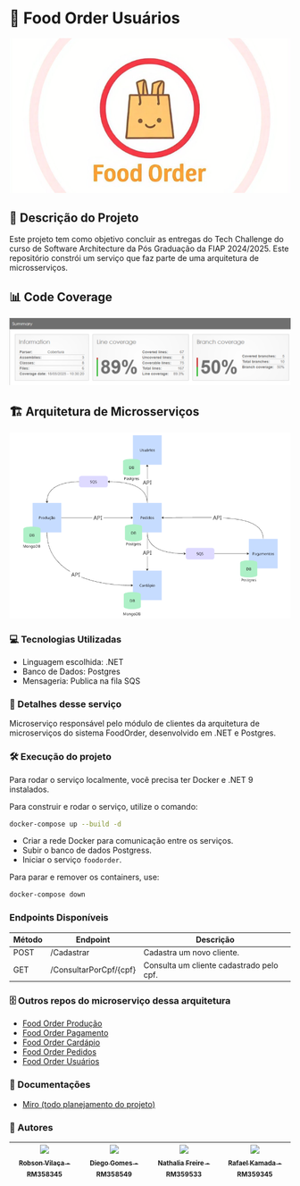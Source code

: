 # :hamburger: Food Order Usuários
![FoodOrder](foodorder.png?raw=true "FoodOrder")

## :pencil: Descrição do Projeto
<p align="left">Este projeto tem como objetivo concluir as  entregas do Tech Challenge do curso de Software Architecture da Pós Graduação da FIAP 2024/2025.
Este repositório constrói um serviço que faz parte de uma arquitetura de microsserviços.</p>

## 📊 Code Coverage
![Coverage](./Readme/coverage.png?raw=true "Arquitetura")

## 🏗️ Arquitetura de Microsserviços
![Arquitetura](arquitetura.png?raw=true "Arquitetura")

### :computer: Tecnologias Utilizadas
- Linguagem escolhida: .NET
- Banco de Dados: Postgres
- Mensageria: Publica na fila SQS

### :hammer: Detalhes desse serviço
Microserviço responsável pelo módulo de clientes da arquitetura de microserviços do sistema FoodOrder, desenvolvido em .NET e Postgres.

### :hammer_and_wrench: Execução do projeto
Para rodar o serviço localmente, você precisa ter Docker e .NET 9 instalados.

Para construir e rodar o serviço, utilize o comando:

```bash
docker-compose up --build -d
```

* Criar a rede Docker para comunicação entre os serviços.
* Subir o banco de dados Postgress.
* Iniciar o serviço `foodorder`.

Para parar e remover os containers, use:

```bash
docker-compose down
```

### Endpoints Disponíveis

| Método | Endpoint                                | Descrição                                     |
| ------ | --------------------------------------- | --------------------------------------------- |
| POST   | /Cadastrar                              | Cadastra um novo cliente.                     |
| GET    | /ConsultarPorCpf/{cpf}                  | Consulta um cliente cadastrado pelo cpf.      |

### 🗄️ Outros repos do microserviço dessa arquitetura
- [Food Order Produção](https://github.com/diegogl12/food-order-producao)
- [Food Order Pagamento](https://github.com/diegogl12/food-order-pagamento)
- [Food Order Cardápio](https://github.com/RafaelKamada/foodorder-cardapio)
- [Food Order Pedidos](https://github.com/vilacalima/food-order-pedidos)
- [Food Order Usuários](https://github.com/RafaelKamada/FoodOrder)

### :page_with_curl: Documentações
- [Miro (todo planejamento do projeto)](https://miro.com/app/board/uXjVKhyEAME=/)


### :busts_in_silhouette: Autores
| [<img loading="lazy" src="https://avatars.githubusercontent.com/u/96452759?v=4" width=115><br><sub>Robson Vilaça - RM358345</sub>](https://github.com/vilacalima) |  [<img loading="lazy" src="https://avatars.githubusercontent.com/u/16946021?v=4" width=115><br><sub>Diego Gomes - RM358549</sub>](https://github.com/diegogl12) |  [<img loading="lazy" src="https://avatars.githubusercontent.com/u/8690168?v=4" width=115><br><sub>Nathalia Freire - RM359533</sub>](https://github.com/nathaliaifurita) |  [<img loading="lazy" src="https://avatars.githubusercontent.com/u/43392619?v=4" width=115><br><sub>Rafael Kamada - RM359345</sub>](https://github.com/RafaelKamada) |
| :---: | :---: | :---: | :---: |
